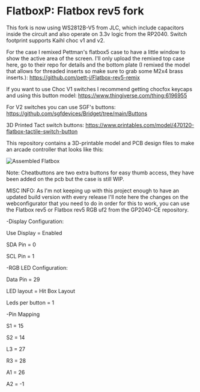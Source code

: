 # FlatboxP: Flatbox rev5 fork 

This fork is now using WS2812B-V5 from JLC, which include capacitors inside the circuit and also operate on 3.3v logic from the RP2040.
Switch footprint supports Kaihl choc v1 and v2.

For the case I remixed Pettman's flatbox5 case to have a little window to show the active area of the screen.
I'll only upload the remixed top case here, go to their repo for details and the bottom plate (I remixed the model that allows for threaded inserts so make sure to grab some M2x4 brass inserts.):
https://github.com/pett-j/Flatbox-rev5-remix

If you want to use Choc V1 switches I recommend getting chocfox keycaps and using this button model:
https://www.thingiverse.com/thing:6196955

For V2 switches you can use SGF's buttons:
https://github.com/sgfdevices/Bridget/tree/main/Buttons

3D Printed Tact switch buttons:
https://www.printables.com/model/470120-flatbox-tactile-switch-button

This repository contains a 3D-printable model and PCB design files to make an arcade controller that looks like this:

![Assembled Flatbox](pictures/IMG_20230627_002206.jpg)


Note: Cheatbuttons are two extra buttons for easy thumb access, they have been added on the pcb but the case is still WIP.

MISC INFO:
As I'm not keeping up with this project enough to have an updated build version with every release I'll note here the changes on the webconfigurator that you need to do in order for this to work, you can use the Flatbox rev5 or Flatbox rev5 RGB uf2 from the GP2040-CE repository.

-Display Configuration:

Use Display = Enabled

SDA Pin = 0

SCL Pin = 1


-RGB LED Configuration:

Data Pin = 29

LED layout = Hit Box Layout

Leds per button = 1


-Pin Mapping

S1 = 15

S2 = 14

L3 = 27

R3 = 28

A1 = 26

A2 = -1



